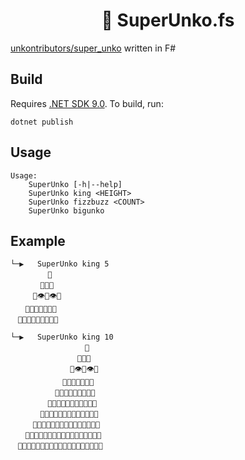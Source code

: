 <div align="center">

# 💩 SuperUnko.fs

</div>

[unkontributors/super_unko](https://github.com/unkontributors/super_unko) written in F#

## Build

Requires [.NET SDK 9.0](https://dotnet.microsoft.com/en-us/download). To build, run:

```
dotnet publish
```

## Usage

```
Usage: 
    SuperUnko [-h|--help]
    SuperUnko king <HEIGHT>
    SuperUnko fizzbuzz <COUNT>
    SuperUnko bigunko
```

## Example

```
└─▶   SuperUnko king 5
　　　　　👑
　　　　💩💩💩
　　　💩👁💩👁💩
　　💩💩💩👃💩💩💩
　💩💩💩💩👄💩💩💩💩

└─▶   SuperUnko king 10
　　　　　　　　　　👑
　　　　　　　　　💩💩💩
　　　　　　　　💩👁💩👁💩
　　　　　　　💩💩💩👃💩💩💩
　　　　　　💩💩💩💩👄💩💩💩💩
　　　　　💩💩💩💩💩💩💩💩💩💩💩
　　　　💩💩💩💩💩💩💩💩💩💩💩💩💩
　　　💩💩💩💩💩💩💩💩💩💩💩💩💩💩💩
　　💩💩💩💩💩💩💩💩💩💩💩💩💩💩💩💩💩
　💩💩💩💩💩💩💩💩💩💩💩💩💩💩💩💩💩💩💩

```

